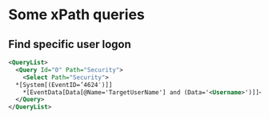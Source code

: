 # Some xPath queries

## Find specific user logon
```xml
<QueryList>
  <Query Id="0" Path="Security">
    <Select Path="Security">
  *[System[(EventID=’4624′)]]
	*[EventData[Data[@Name='TargetUserName'] and (Data='<Username>')]]</Select>
  </Query>
</QueryList>
```
